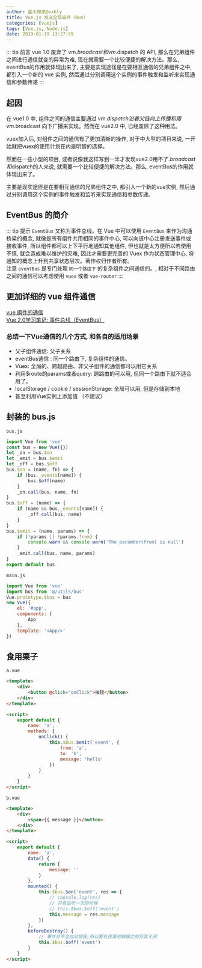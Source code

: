 ```yaml
---
author: 星火燎原@vxhly
title: Vue.js 发送全局事件（Bus）
categories: [vuejs]
tags: [Vue.js, Node.js]
date: 2019-01-19 13:27:59
---
```


::: tip 前言
vue 1.0 废弃了 vm.$broadcast 和 vm.$dispatch 的 API, 那么在兄弟组件之间进行通信就变的异常为难, 现在就需要一个比较便捷的解决方法。那么, eventBus的作用就体现出来了, 主要是实现途径是在要相互通信的兄弟组件之中, 都引入一个新的 vue 实例, 然后通过分别调用这个实例的事件触发和监听来实现通信和参数传递 
:::
<!-- more -->

## 起因

在 vue1.0 中, 组件之间的通信主要通过 vm.$dispatch 沿着父链向上传播和用 vm.$broadcast 向下广播来实现。然而在 vue2.0 中, 已经废除了这种用法。

vuex加入后, 对组件之间的通信有了更加清晰的操作, 对于中大型的项目来说, 一开始就把vuex的使用计划在内是明智的选择。

然而在一些小型的项目, 或者说像我这样写到一半才发现vue2.0用不了$.broadcast和$dispatch的人来说, 就需要一个比较便捷的解决方法。那么, eventBus的作用就体现出来了。

主要是现实途径是在要相互通信的兄弟组件之中, 都引入一个新的vue实例, 然后通过分别调用这个实例的事件触发和监听来实现通信和参数传递。

## EventBus 的简介

::: tip 提示
`EventBus` 又称为事件总线。在 Vue 中可以使用 `EventBus` 来作为沟通桥梁的概念, 就像是所有组件共用相同的事件中心, 可以向该中心注册发送事件或接收事件, 所以组件都可以上下平行地通知其他组件, 但也就是太方便所以若使用不慎, 就会造成难以维护的灾难, 因此才需要更完善的 Vuex 作为状态管理中心, 将通知的概念上升到共享状态层次。著作权归作者所有。<br>
注意 `eventBus` 是专门处理 `同一个路由下` 的复杂组件之间通信的。, 相对于不同路由之间的通信可以考虑使用 `vuex` 或者 `vue-router` 
:::

## 更加详细的 vue 组件通信

[vue 组件的通信](https://www.w3cplus.com/vue/component-communication.html)<br>
[Vue 2.0学习笔记: 事件总线（EventBus）](https://www.w3cplus.com/vue/event-bus.html)

### 总结一下Vue通信的几个方式, 和各自的适用场景

* 父子组件通信: 父子关系
* eventBus通信 : 同一个路由下, 复杂组件的通信。
* Vuex: 全局的、跨越路由、非父子组件的通信都可以用它关系
* 利用$route的params或者query: 跨路由的可以用, 但同一个路由下就不适合用了。
* localStorage / cookie / sessionStorage: 全局可以用, 但是存储到本地
* 甚至利用Vue实例上添加值 （不建议）

## 封装的 bus.js

`bus.js` 

``` javascript
import Vue from 'vue'
const bus = new Vue({})
let _on = bus.$on
let _emit = bus.$emit
let _off = bus.$off
bus.$on = (name, fn) => {
    if (bus._events[name]) {
        bus.$off(name)
    }
    _on.call(bus, name, fn)
}
bus.$off = (name) => {
    if (name && bus._events[name]) {
        _off.call(bus, name)
    }
}
bus.$emit = (name, params) => {
    if (!params || !params.from) {
        console.warn && console.warn('The paramter(from) is null')
    }
    _emit.call(bus, name, params)
}
export default bus
```

`main.js` 

``` javascript
import Vue from 'vue'
import bus from '@/utils/bus'
Vue.prototype.$bus = bus
new Vue({
    el: '#app',
    components: {
        App
    },
    template: '<App/>'
})
```

## 食用栗子

`a.vue` 

``` html
<template>
    <div>
        <button @click="onClick">按钮</button>
    </div>
</template>

<script>
    export default {
        name: 'a',
        methods: {
            onClick() {
                this.$bus.$emit('event', {
                    from: 'a',
                    to: 'b',
                    message: 'hello'
                })
            }
        }
    }
</script>
```

`b.vue` 

``` html
<template>
    <div>
        <span>{{ message }}</button>
    </div>
</template>

<script>
    export default {
        name: 'a',
        data() {
            return {
                message: ''
            }
        },
        mounted() {
            this.$bus.$on('event', res => {
                // console.log(res)    
                // 只有监听一次的时候    
                // this.$bus.$off('event')    
                this.message = res.message
            })
        },
        beforeDestroy() {
            // 事件并不会自动销毁,所以要在逐渐地销毁之前将其关闭    
            this.$bus.$off('event')
        }
    }
</script>
```

